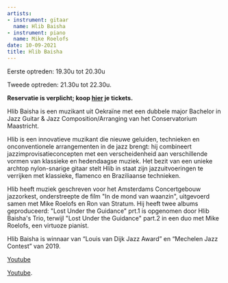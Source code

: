 ```yaml
---
artists:
- instrument: gitaar
  name: Hlib Baisha
- instrument: piano
  name: Mike Roelofs
date: 10-09-2021
title: Hlib Baisha
---
```

Eerste optreden: 19.30u tot 20.30u 

Tweede optreden: 21.30u tot 22.30u. 

**Reservatie is verplicht; 
koop [hier](https://ticketshop.ticketmatic.com/mechelen/jazzzolder) je tickets.** 

Hlib Baisha is een muzikant uit Oekraïne met een dubbele major Bachelor in Jazz Guitar & Jazz Composition/Arranging 
van het Conservatorium Maastricht. 

Hlib is een innovatieve muzikant die nieuwe geluiden, technieken en onconventionele arrangementen 
in de jazz brengt: hij combineert jazzimprovisatieconcepten met een verscheidenheid aan verschillende vormen van 
klassieke en hedendaagse muziek. Het bezit van een unieke archtop nylon-snarige gitaar stelt Hlib in staat zijn 
jazzuitvoeringen te verrijken met klassieke, flamenco en Braziliaanse technieken. 

Hlib heeft muziek geschreven voor het Amsterdams Concertgebouw jazzorkest, onderstreepte de film "In de mond van waanzin", 
uitgevoerd samen met Mike Roelofs en Ron van Stratum. Hij heeft twee albums geproduceerd: "Lost Under the Guidance" prt.1 is 
opgenomen door Hlib Baisha's Trio, terwijl "Lost Under the Guidance" part.2 in een duo met Mike Roelofs, een virtuoze pianist.​ 

Hlib Baisha is winnaar van “Louis van Dijk Jazz Award” en “Mechelen Jazz Contest” van 2019.

[Youtube](https://www.youtube.com/watch?v=T2d8K_OKJsM) 

[Youtube](https://www.youtube.com/watch?v=qV5u1VZ2sIY).
